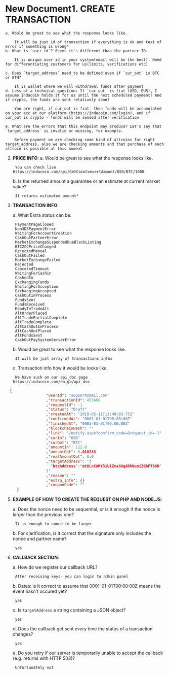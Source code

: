 # New Document1. **CREATE TRANSACTION**

    a. Would be great to see what the response looks like.
    
		It will be just id of transaction if everything is ok and text of error if something is wrong*
    b. What is `user_id`? Seems it's different than the partner ID.
    
		It is unique user id in your system(email will be the best). Need for differentiating customers for us(limits, verifications etc)
        
    c. Does `target_address` need to be defined even if `cur_out` is BTC or ETH?
    
		It is wallet where we will withdrawal funds after payment
    d. Less of a technical question: If `cur_out` is fiat (USD, EUR), I assume Indacoin holds it for us until the next scheduled payment? And if crypto, the funds are sent relatively soon?
    
    	You are right, if cur_out is fiat- then funds will be accumulated on your acc at our platform (https://indacoin.com/login), and if cur_out is crypto - funds will be sended after verification
    
    e. What are the errors that this endpoint may produce? Let's say that `target_address` is invalid or missing, for example.
    
    	Before payment we are checking some kind of altcoins for right target_address, also we are checking amounts and that purchase of such altcoin is possible at this moment

2. **PRICE INFO**:
    a. Would be great to see what the response looks like.
    
		You can check live https://indacoin.com/api/GetCoinConvertAmount/USD/BTC/1000
    b. Is the returned amount a guarantee or an estimate at current market value?
    
		It returns estimated amount*
3. **TRANSACTION INFO**:

	a. What Extra status can be.
    
		PaymentPageClosed
		Non3DSPaymentError
		WaitingForAccountCreation
		CashOutPartnerError
		MarketExchangeSuspendedDueBlackListing
		BTC2CCPriceChanged
		RejectedManual
		CashOutFailed
		MarketExchangeFailed
		Rejected
		CanceledTimeout
		WaitingForCashin
		CashedIn
		ExchangingFunds
		WaitingForAcception
		ExchangingAccepted
		CashOutInProcess
		FundsSent
		FundsReceived
		ReadyToTradeAlt
		AltOrderPlaced
		AltTradePartialComplete
		AltTradeComplete
		AltCashOutInProcess
		AltCashOutPlaced
		AltFundsSent
		CashOutPaySystemServerError
        
    b. Would be great to see what the response looks like.
    
		It will be just array of transactions infos

    c. Transaction info how it would be looks like.
    
		We have such on our api_doc page https://indacoin.com/en_gb/api_doc
```json        
  {
 			      "userId": "support@mail.com"
 			      ,"transactionId": 453668
 			      ,"requestId": -1
 			      ,"status": "Draft"
 			      ,"createdAt": "2018-05-11T11:40:03.75Z"
 			      ,"confirmedAt": "0001-01-01T00:00:00Z"
 			      ,"finishedAt": "0001-01-01T00:00:00Z"
 			      ,"blockchainHash": ""
 			      ,"link": "/notify.aspx?confirm_code=&request_id=-1"
 			      ,"curIn": "USD"
 			      ,"curOut": "BTC"
 			      ,"amountIn": 112.0
 			      ,"amountOut": 0.010335
 			      ,"realAmountOut": 0.0
 			      ,"targetAddress": "{
 			        "btcAddress":"mtULnCAMY3iUiZmxGUqARhKuoiZQbFT36H"
 			      }"
 			      ,"reason": ""
 			      ,"extra_info": {}
 			      ,"couponCode": ""
     }
 ```
    
    

5. **EXAMPLE OF HOW TO CREATE THE REQUEST ON PHP AND NODE.JS**:

    a. Does the nonce need to be sequential, or is it enough if the nonce is larger than the previous one?
    
		It is enough to nonce to be larger
    b. For clarification, is it correct that the signature only includes the nonce and partner name?
    
		yes
6. **CALLBACK SECTION**:

    a. How do we register our callback URL?
    
		After receiving keys- you can login to admin panel
    b. Dates: is it correct to assume that 0001-01-01T00:00:00Z means the event hasn't occured yet?
    
		yes
    c. Is `targetAddress` a string containing a JSON object?
    
		yes
    d. Does the callback get sent every time the status of a transaction changes?
    
		yes
    e. Do you retry if our server is temporarily unable to accept the callback (e.g. returns with HTTP 503)?
    
		Unfortunately not
